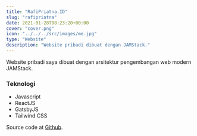```yaml
---
title: "RafiPriatna.ID"
slug: "rafipriatna"
date: 2021-01-28T08:23:20+00:00
cover: "cover.png"
icon: "../../../src/images/me.jpg"
type: "Website"
description: "Website pribadi dibuat dengan JAMStack."
---
```


Website pribadi saya dibuat dengan arsitektur pengembangan web modern JAMStack.

### Teknologi
- Javascript
- ReactJS
- GatsbyJS
- Tailwind CSS

Source code at [Github](https://github.com/rafipriatna/rafipriatna.id).
